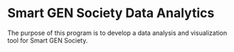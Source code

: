 # Smart GEN Society Data Analytics
The purpose of this program is to develop a data analysis and visualization tool for Smart GEN Society.
